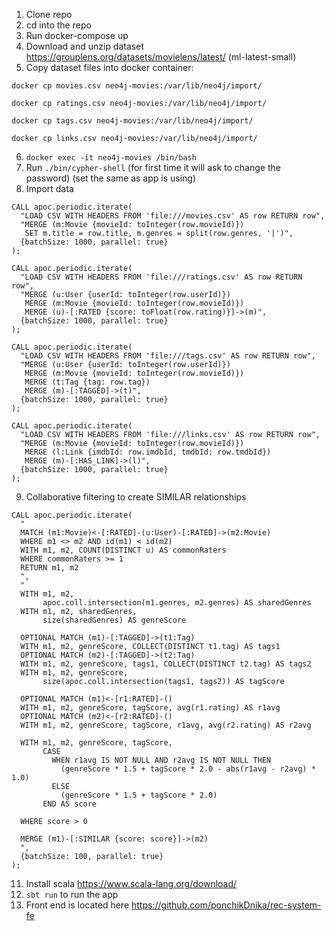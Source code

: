 1. Clone repo
2. cd into the repo
3. Run docker-compose up
4. Download and unzip dataset https://grouplens.org/datasets/movielens/latest/ (ml-latest-small)
5. Copy dataset files into docker container:

```docker cp movies.csv neo4j-movies:/var/lib/neo4j/import/```

```docker cp ratings.csv neo4j-movies:/var/lib/neo4j/import/```

```docker cp tags.csv neo4j-movies:/var/lib/neo4j/import/```

```docker cp links.csv neo4j-movies:/var/lib/neo4j/import/```

6. ```docker exec -it neo4j-movies /bin/bash```
7. Run ```./bin/cypher-shell``` (for first time it will ask to change the password) (set the same as app is using)
8. Import data

```
CALL apoc.periodic.iterate(
  "LOAD CSV WITH HEADERS FROM 'file:///movies.csv' AS row RETURN row",
  "MERGE (m:Movie {movieId: toInteger(row.movieId)})
   SET m.title = row.title, m.genres = split(row.genres, '|')",
  {batchSize: 1000, parallel: true}
);
```

```
CALL apoc.periodic.iterate(
  "LOAD CSV WITH HEADERS FROM 'file:///ratings.csv' AS row RETURN row",
  "MERGE (u:User {userId: toInteger(row.userId)})
   MERGE (m:Movie {movieId: toInteger(row.movieId)})
   MERGE (u)-[:RATED {score: toFloat(row.rating)}]->(m)",
  {batchSize: 1000, parallel: true}
);
```

```
CALL apoc.periodic.iterate(
  "LOAD CSV WITH HEADERS FROM 'file:///tags.csv' AS row RETURN row",
  "MERGE (u:User {userId: toInteger(row.userId)})
   MERGE (m:Movie {movieId: toInteger(row.movieId)})
   MERGE (t:Tag {tag: row.tag})
   MERGE (m)-[:TAGGED]->(t)",
  {batchSize: 1000, parallel: true}
);
```

```
CALL apoc.periodic.iterate(
  "LOAD CSV WITH HEADERS FROM 'file:///links.csv' AS row RETURN row",
  "MERGE (m:Movie {movieId: toInteger(row.movieId)})
   MERGE (l:Link {imdbId: row.imdbId, tmdbId: row.tmdbId})
   MERGE (m)-[:HAS_LINK]->(l)",
  {batchSize: 1000, parallel: true}
);
```
   
9. Collaborative filtering to create SIMILAR relationships

```
CALL apoc.periodic.iterate(
  "
  MATCH (m1:Movie)<-[:RATED]-(u:User)-[:RATED]->(m2:Movie)
  WHERE m1 <> m2 AND id(m1) < id(m2)
  WITH m1, m2, COUNT(DISTINCT u) AS commonRaters
  WHERE commonRaters >= 1
  RETURN m1, m2
  ",
  "
  WITH m1, m2,
       apoc.coll.intersection(m1.genres, m2.genres) AS sharedGenres
  WITH m1, m2, sharedGenres,
       size(sharedGenres) AS genreScore

  OPTIONAL MATCH (m1)-[:TAGGED]->(t1:Tag)
  WITH m1, m2, genreScore, COLLECT(DISTINCT t1.tag) AS tags1
  OPTIONAL MATCH (m2)-[:TAGGED]->(t2:Tag)
  WITH m1, m2, genreScore, tags1, COLLECT(DISTINCT t2.tag) AS tags2
  WITH m1, m2, genreScore,
       size(apoc.coll.intersection(tags1, tags2)) AS tagScore

  OPTIONAL MATCH (m1)<-[r1:RATED]-()
  WITH m1, m2, genreScore, tagScore, avg(r1.rating) AS r1avg
  OPTIONAL MATCH (m2)<-[r2:RATED]-()
  WITH m1, m2, genreScore, tagScore, r1avg, avg(r2.rating) AS r2avg

  WITH m1, m2, genreScore, tagScore,
       CASE
         WHEN r1avg IS NOT NULL AND r2avg IS NOT NULL THEN
           (genreScore * 1.5 + tagScore * 2.0 - abs(r1avg - r2avg) * 1.0)
         ELSE
           (genreScore * 1.5 + tagScore * 2.0)
       END AS score

  WHERE score > 0

  MERGE (m1)-[:SIMILAR {score: score}]->(m2)
  ",
  {batchSize: 100, parallel: true}
);
```

11. Install scala https://www.scala-lang.org/download/
12. `sbt run` to run the app
13. Front end is located here https://github.com/ponchikDnika/rec-system-fe